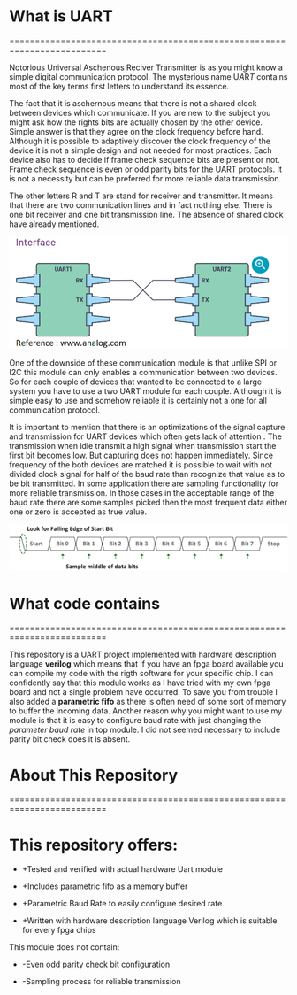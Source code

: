 # What is UART

=========================================================================

Notorious Universal Aschenous Reciver Transmitter is as you might know a simple digital communication protocol. The mysterious name U*A*R*T* contains most of the key terms first letters to understand its essence.  

The fact that it is aschernous means that there is not a shared clock between devices which communicate. If you are new to the subject you might ask how the rights bits are actually chosen by the other device. Simple answer is that they agree on the clock frequency before hand. Although it is possible to adaptively discover the clock frequency of the device it is not a simple design and not needed for most practices. Each device also has to decide if frame check sequence bits are present or not. Frame check sequence is even or odd parity bits for the UART protocols. It is not a necessity but can be preferred for more reliable data transmission. 

The other letters R and T are stand for receiver and transmitter. It means that there are two communication lines and in fact nothing else. There is one bit receiver and one bit transmission line. The absence of shared clock have already mentioned. 

![alt text][uartpins]

One of the downside of these communication module is that unlike SPI or I2C this module can only enables a communication between two devices. So for each couple of devices that wanted to be connected to a large system you have to use a two UART module for each couple. Although it is simple easy to use and somehow reliable it is certainly not a one for all communication protocol.

It is important to mention that there is an optimizations of the signal capture and transmission for UART devices which often gets lack of attention . The transmission when idle transmit a high signal when transmission start the first bit becomes low. But capturing does not happen immediately. Since frequency of the both devices are matched it is possible to wait with not divided clock signal for half of the baud rate than recognize that value as to be bit transmitted. In some application there are sampling functionality for more reliable transmission. In those cases in the acceptable range of the baud rate there are some samples picked then the most frequent data either one or zero is accepted as true value. 

![alt text][baudrate]



# What code contains

=========================================================================

This repository is a UART project implemented with hardware description language **verilog** which means that if you have an fpga board available you can compile my code with the rigth software for your specific chip. I can confidently say that this module works as I have tried with my own fpga board and not a single problem have occurred. To save you from trouble I also added a **parametric fifo** as there is often need of some sort of memory to buffer the incoming data. Another reason why you might want to use my module is that it is easy to configure baud rate with just changing the _parameter baud rate_ in top module. I did not seemed necessary to include parity bit check does it is absent. 

# About This Repository

=========================================================================

# This repository offers:

+ +Tested and verified with actual hardware Uart module

+ +Includes parametric fifo as a memory buffer

+ +Parametric Baud Rate to easily configure desired rate

+ +Written with hardware description language Verilog which is suitable for every fpga chips

This module does not contain:

- -Even odd parity check bit configuration

- -Sampling process for reliable transmission 

[baudrate]: https://github.com/EnesErcin/Uart_hardware/blob/main/Document/baudrate.png "baudrate"

[uartpins]: https://github.com/EnesErcin/Uart_hardware/blob/main/Document/uartpins.png "uartpins"
